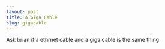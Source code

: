 ```yaml
---
layout: post
title: A Giga Cable
slug: gigacable
---
```


Ask brian if a ethrnet cable and a giga cable is the same thing
